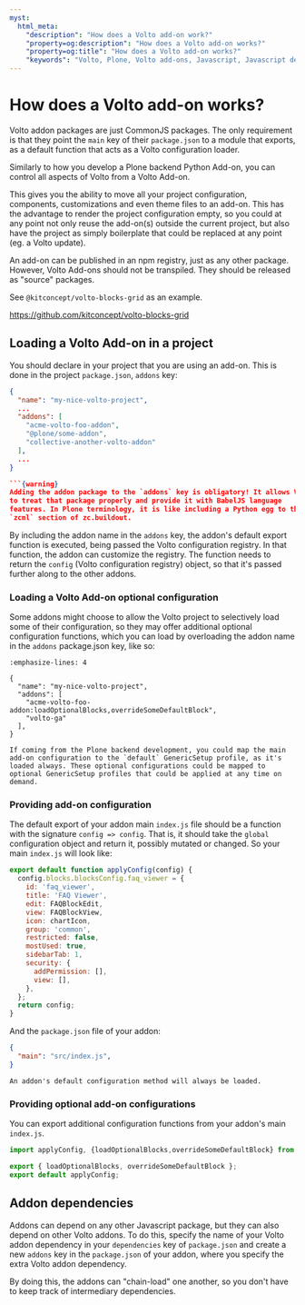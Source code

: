 ```yaml
---
myst:
  html_meta:
    "description": "How does a Volto add-on work?"
    "property=og:description": "How does a Volto add-on works?"
    "property=og:title": "How does a Volto add-on works?"
    "keywords": "Volto, Plone, Volto add-ons, Javascript, Javascript dependencies"
---
```


# How does a Volto add-on works?

Volto addon packages are just CommonJS packages. The only requirement is that
they point the `main` key of their `package.json` to a module that exports, as
a default function that acts as a Volto configuration loader.

Similarly to how you develop a Plone backend Python Add-on, you can control all aspects of Volto from a Volto Add-on.

This gives you the ability to move all your project configuration, components, customizations and even theme files to an add-on. This has the advantage to render the project configuration empty, so you could at any point not only reuse the add-on(s) outside the current project, but also have the project as simply boilerplate that could be replaced at any point (eg. a Volto update).

An add-on can be published in an npm registry, just as any other package. However, Volto Add-ons should not be transpiled. They should be released as "source" packages.

See `@kitconcept/volto-blocks-grid` as an example.

https://github.com/kitconcept/volto-blocks-grid

## Loading a Volto Add-on in a project

You should declare in your project that you are using an add-on.
This is done in the project `package.json`, `addons` key:

```json
{
  "name": "my-nice-volto-project",
  ...
  "addons": [
    "acme-volto-foo-addon",
    "@plone/some-addon",
    "collective-another-volto-addon"
  ],
  ...
}

```{warning}
Adding the addon package to the `addons` key is obligatory! It allows Volto
to treat that package properly and provide it with BabelJS language
features. In Plone terminology, it is like including a Python egg to the
`zcml` section of zc.buildout.
```

By including the addon name in the `addons` key, the addon's default export
function is executed, being passed the Volto configuration registry. In that
function, the addon can customize the registry. The function needs to return
the `config` (Volto configuration registry) object, so that it's passed further
along to the other addons.

### Loading a Volto Add-on optional configuration

Some addons might choose to allow the Volto project to selectively load some of
their configuration, so they may offer additional optional configuration functions,
which you can load by overloading the addon name in the ``addons`` package.json
key, like so:

```{code-block} json
:emphasize-lines: 4

{
  "name": "my-nice-volto-project",
  "addons": [
    "acme-volto-foo-addon:loadOptionalBlocks,overrideSomeDefaultBlock",
    "volto-ga"
  ],
}
```

```{note}
If coming from the Plone backend development, you could map the main add-on configuration to the `default` GenericSetup profile, as it's loaded always. These optional configurations could be mapped to optional GenericSetup profiles that could be applied at any time on demand.
```

### Providing add-on configuration

The default export of your addon main `index.js` file should be a function with
the signature `config => config`.
That is, it should take the `global` configuration object and return it,
possibly mutated or changed. So your main `index.js` will look like:

```js
export default function applyConfig(config) {
  config.blocks.blocksConfig.faq_viewer = {
    id: 'faq_viewer',
    title: 'FAQ Viewer',
    edit: FAQBlockEdit,
    view: FAQBlockView,
    icon: chartIcon,
    group: 'common',
    restricted: false,
    mostUsed: true,
    sidebarTab: 1,
    security: {
      addPermission: [],
      view: [],
    },
  };
  return config;
}
```

And the `package.json` file of your addon:

```json
{
  "main": "src/index.js",
}
```

```{warning}
An addon's default configuration method will always be loaded.
```

### Providing optional add-on configurations

You can export additional configuration functions from your addon's main
`index.js`.

```js
import applyConfig, {loadOptionalBlocks,overrideSomeDefaultBlock} from './config';

export { loadOptionalBlocks, overrideSomeDefaultBlock };
export default applyConfig;
```

## Addon dependencies

Addons can depend on any other Javascript package, but they can also depend on
other Volto addons. To do this, specify the name of your Volto addon dependency
in your `dependencies` key of `package.json` and create a new `addons` key in
the `package.json` of your addon, where you specify the extra Volto addon
dependency.

By doing this, the addons can "chain-load" one another, so you don't have to
keep track of intermediary dependencies.
